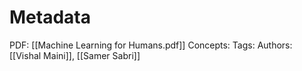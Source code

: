 # Metadata
PDF: [[Machine Learning for Humans.pdf]]
Concepts:
Tags:
Authors: [[Vishal Maini]], [[Samer Sabri]]